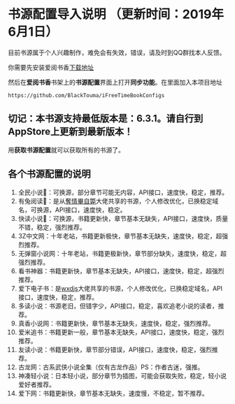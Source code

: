 ﻿# 书源配置导入说明 （更新时间：2019年6月1日）

目前书源属于个人兴趣制作，难免会有失效，错误，请及时到QQ群找本人反馈。


你需要先安装爱阅书香[下载地址](https://itunes.apple.com/cn/app/e7-88-b1-e9-98-85-e4-b9-a6-e9-a6-99/id1137819437?mt=8)

然后在**爱阅书香**书架上的**书源配置**界面上打开**同步功能**。在里面加入本项目地址

```
https://github.com/BlackTouma/iFreeTimeBookConfigs
```

## 切记：本书源支持最低版本是：6.3.1。请自行到AppStore上更新到最新版本！

用**获取书源配置**就可以获取所有的书源了。

## 各个书源配置的说明
1. 全民小说📖：可换源，部分章节可能无内容，API接口，速度快，稳定，推荐。
2. 有兔阅读📖：是从[奪情畢自斃](https://y154541000.github.io/BookConfig/)大佬共享的书源，个人修改优化，已换稳定域名，可换源，API接口，速度快，稳定。
3. 快读小说📖：可换源，书籍更新快，章节基本无缺失，API接口，速度快，质量不错，稳定，强烈推荐。
4. 3Z中文网：十年老站，书籍更新极快，章节基本无缺失，速度快，稳定，超强烈推荐。
5. 无弹窗小说网：十年老站，书籍更极新快，章节部分缺失，速度快，稳定，超强烈推荐。
5. 看书神器：书籍更新快，章节基本无缺失，API接口，速度快，稳定，超强烈推荐。
7. 爱下电子书：是[wxdjs](https://github.com/wxdjs/iFreeTimebookConfigs)大佬共享的书源，个人修改优化，已换稳定域名，API接口，速度快，稳定，推荐。
8. 多读小说：书源老旧，但错字少，API接口，稳定，喜欢追老小说的读者，推荐。
9. 真香小说网：书籍更新快，章节基本无缺失，速度快，稳定，强烈推荐。
10. 爱米追书：书籍更新一般，章节基本无缺失，API接口，速度快，稳定，强烈推荐。
11. 友读小说：书籍更新快，章节部分错误，API接口，速度快，稳定，强烈推荐。
12. 古龙网：古系武侠小说全集（仅有古龙作品）PS：作者古迷，强推。
13. 神凑轻小说：日本轻小说，部分章节为插图，可能会获取失败，稳定，轻小说爱好者推荐。
14. 爱下网：书籍更新快，章节基本无缺失，速度慢，不稳定，暂不推荐。
